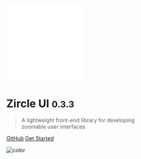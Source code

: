 
<img src="_images/logo-light.svg" width="200" >

# Zircle UI <small>0.3.3</small>

> A lightweight front-end library for developing <br> zoomable user interfaces

[GitHub](https://github.com/zircleui/zircleUI)
[Get Started](?id=introduction)

![color](#179CDE)
